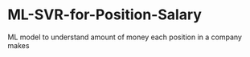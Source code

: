 # ML-SVR-for-Position-Salary
ML model to understand amount of money each position in a company makes
